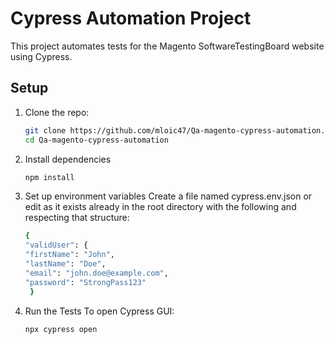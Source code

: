 # Cypress Automation Project

This project automates tests for the Magento SoftwareTestingBoard website using Cypress.

## Setup

1. Clone the repo:
   ```bash
   git clone https://github.com/mloic47/Qa-magento-cypress-automation.git
   cd Qa-magento-cypress-automation
2. Install dependencies
   ```bash
   npm install
3. Set up environment variables
   Create a file named cypress.env.json or edit as it exists already in the root directory with the following and respecting that structure:
   ```bash
   {
   "validUser": {
   "firstName": "John",
   "lastName": "Doe",
   "email": "john.doe@example.com",
   "password": "StrongPass123"
    }
   
4. Run the Tests
   To open Cypress GUI:
    ```bash
   npx cypress open



